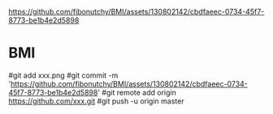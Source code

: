 https://github.com/fibonutchy/BMI/assets/130802142/cbdfaeec-0734-45f7-8773-be1b4e2d5898

# BMI
#git add xxx.png
#git commit -m 'https://github.com/fibonutchy/BMI/assets/130802142/cbdfaeec-0734-45f7-8773-be1b4e2d5898'
#git remote add origin https://github.com/xxx.git
#git push -u origin master
